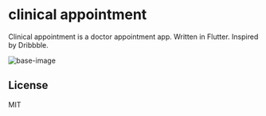 # clinical appointment

Clinical appointment is a doctor appointment app. Written in Flutter. Inspired by Dribbble.

![base-image](assets/screens/screen1.png.png?compress=1&resize=800x600&vertical=top)



## License
MIT
